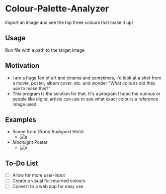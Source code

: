 # Colour-Palette-Analyzer
Import an image and see the top three colours that make it up!

## Usage

Run file with a path to the target image

## Motivation

- I am a huge fan of art and cinema and sometimes, I'd look at a shot from a movie, poster, album cover, etc. and wonder "What colours did they use to make this?"
- This program is the solution for that. It's a program I hope the curious or people like digital artists can use to see what exact colours a reference image used.

## Examples

- Scene from *Grand Budapest Hotel*:
  - ![a](http://prod-upp-image-read.ft.com/97bbf0c6-a52e-11e3-8988-00144feab7de)
- *Moonlight* Poster
  - ![a](https://m.media-amazon.com/images/M/MV5BNzQxNTIyODAxMV5BMl5BanBnXkFtZTgwNzQyMDA3OTE@._V1_.jpg)

## To-Do List

- [ ] Allow for more user-input
- [ ] Create a visual for returned colours
- [ ] Convert to a web app for easy use

